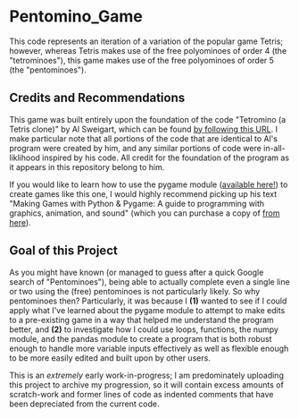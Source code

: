 # Pentomino_Game
This code represents an iteration of a variation of the popular game Tetris; however, whereas Tetris makes use of the free polyominoes of order 4 (the "tetrominoes"), this game makes use of the free polyominoes of order 5 (the "pentominoes"). 



## Credits and Recommendations
This game was built entirely upon the foundation of the code "Tetromino (a Tetris clone)" by Al Sweigart, which can be found [by following this URL](https://inventwithpython.com/tetromino.py). I make particular note that all portions of the code that are identical to Al's program were created by him, and any similar portions of code were in-all-liklihood inspired by his code. All credit for the foundation of the program as it appears in this repository belong to him. 

If you would like to learn how to use the pygame module ([available here!](https://www.pygame.org/download.shtml)) to create games like this one, I would highly recommend picking up his text "Making Games with Python & Pygame: A guide to programming with graphics, animation, and sound" (which you can purchase a copy of [from here](https://www.amazon.com/Making-Games-Python-Pygame-Sweigart/dp/1469901730)).



## Goal of this Project
As you might have known (or managed to guess after a quick Google search of "Pentominoes"), being able to actually complete even a single line or two using the (free) pentominoes is not particularly likely. So why pentominoes then? Particularly, it was because I **(1)** wanted to see if I could apply what I've learned about the pygame module to attempt to make edits to a pre-existing game in a way that helped me understand the program better, and **(2)** to investigate how I could use loops, functions, the numpy module, and the pandas module to create a program that is both robust enough to handle more variable inputs effectively as well as flexible enough to be more easily edited and built upon by other users.

This is an *extremely* early work-in-progress; I am predominately uploading this project to archive my progression, so it will contain excess amounts of scratch-work and former lines of code as indented comments that have been depreciated from the current code.
